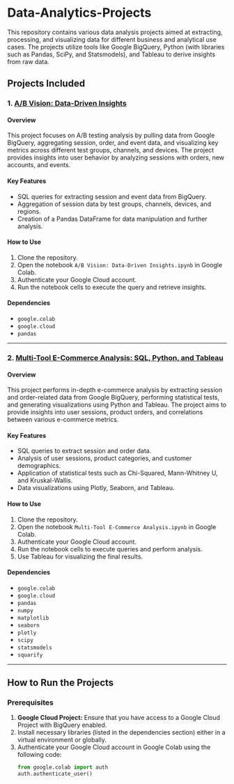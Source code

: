 # Data-Analytics-Projects

This repository contains various data analysis projects aimed at extracting, processing, and visualizing data for different business and analytical use cases. The projects utilize tools like Google BigQuery, Python (with libraries such as Pandas, SciPy, and Statsmodels), and Tableau to derive insights from raw data.

## Projects Included

### 1. [A/B Vision: Data-Driven Insights](https://github.com/YuliiaHudz/Data-Analytics-Projects/blob/main/Project_1_A_B_Vision_Data_Driven_Insights.ipynb)

#### Overview
This project focuses on A/B testing analysis by pulling data from Google BigQuery, aggregating session, order, and event data, and visualizing key metrics across different test groups, channels, and devices. The project provides insights into user behavior by analyzing sessions with orders, new accounts, and events.

#### Key Features
- SQL queries for extracting session and event data from BigQuery.
- Aggregation of session data by test groups, channels, devices, and regions.
- Creation of a Pandas DataFrame for data manipulation and further analysis.

#### How to Use
1. Clone the repository.
2. Open the notebook `A/B Vision: Data-Driven Insights.ipynb` in Google Colab.
3. Authenticate your Google Cloud account.
4. Run the notebook cells to execute the query and retrieve insights.

#### Dependencies
- `google.colab`
- `google.cloud`
- `pandas`

---

### 2. [Multi-Tool E-Commerce Analysis: SQL, Python, and Tableau](https://github.com/YuliiaHudz/Data-Analytics-Projects/blob/main/Project_2_Multi_Tool_E_Commerce_Analysis.ipynb)

#### Overview
This project performs in-depth e-commerce analysis by extracting session and order-related data from Google BigQuery, performing statistical tests, and generating visualizations using Python and Tableau. The project aims to provide insights into user sessions, product orders, and correlations between various e-commerce metrics.

#### Key Features
- SQL queries to extract session and order data.
- Analysis of user sessions, product categories, and customer demographics.
- Application of statistical tests such as Chi-Squared, Mann-Whitney U, and Kruskal-Wallis.
- Data visualizations using Plotly, Seaborn, and Tableau.

#### How to Use
1. Clone the repository.
2. Open the notebook `Multi-Tool E-Commerce Analysis.ipynb` in Google Colab.
3. Authenticate your Google Cloud account.
4. Run the notebook cells to execute queries and perform analysis.
5. Use Tableau for visualizing the final results.

#### Dependencies
- `google.colab`
- `google.cloud`
- `pandas`
- `numpy`
- `matplotlib`
- `seaborn`
- `plotly`
- `scipy`
- `statsmodels`
- `squarify`

---

## How to Run the Projects

### Prerequisites
1. **Google Cloud Project:** Ensure that you have access to a Google Cloud Project with BigQuery enabled.
2. Install necessary libraries (listed in the dependencies section) either in a virtual environment or globally.
3. Authenticate your Google Cloud account in Google Colab using the following code:
   ```python
   from google.colab import auth
   auth.authenticate_user()
